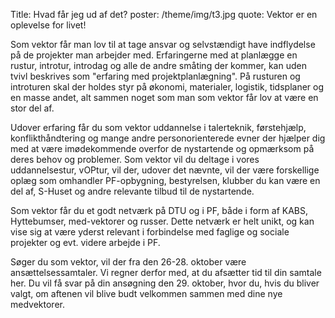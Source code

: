 Title: Hvad får jeg ud af det?
poster: /theme/img/t3.jpg
quote: Vektor er en oplevelse for livet!

Som vektor får man lov til at tage ansvar og selvstændigt have indflydelse på de projekter man arbejder med. Erfaringerne med at planlægge en rustur, introtur, introdag og alle de andre småting der kommer, kan uden tvivl beskrives som "erfaring med projektplanlægning". På rusturen og introturen skal der holdes styr på økonomi, materialer, logistik, tidsplaner og en masse andet, alt sammen noget som man som vektor får lov at være en stor del af.

Udover erfaring får du som vektor uddannelse i talerteknik, førstehjælp, konflikthåndtering og mange andre personorienterede evner der hjælper dig med at være imødekommende overfor de nystartende og opmærksom på deres behov og problemer. Som vektor vil du deltage i vores uddannelsestur, vOPtur, vil der, udover det nævnte, vil der være forskellige oplæg som omhandler PF-opbygning, bestyrelsen, klubber du kan være en del af, S-Huset og andre relevante tilbud til de nystartende.

Som vektor får du et godt netværk på DTU og i PF, både i form af KABS, Hyttebumser, med-vektorer og russer. Dette netværk er helt unikt, og kan vise sig at være yderst relevant i forbindelse med faglige og sociale projekter og evt. videre arbejde  i PF.

Søger du som vektor, vil der fra den 26-28. oktober være ansættelsessamtaler. Vi regner derfor med, at du afsætter tid til din samtale her. Du vil få svar på din ansøgning den 29. oktober, hvor du, hvis du bliver valgt, om aftenen vil blive budt velkommen sammen med dine nye medvektorer.
